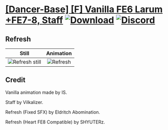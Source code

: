 # [\[Dancer-Base\] \[F\] Vanilla FE6 Larum +FE7-8, Staff](./) [![Download](https://img.shields.io/badge/Download--red?style=social&logo=github)](https://minhaskamal.github.io/DownGit/#/home?url=https://github.com/Klokinator/FE-Repo/tree/main/Battle%20Animations%2FBards%2C%20Dancers%2C%20Suppliers%2C%20Misc%2F%5BDancer-Base%5D%20%5BF%5D%20Vanilla%20FE6%20Larum%20%2BFE7-8%2C%20Staff%2F8.%20Refresh%20(Fixed%20SFX)) [![Discord](https://img.shields.io/badge/Discord--blue?style=social&logo=discord)](https://discord.gg/C7VNGnyTPA)

## Refresh

| Still | Animation |
| :---: | :-------: |
| ![Refresh still](./Refresh_000.png) | ![Refresh](./Refresh.gif) |

## Credit

Vanilla animation made by IS.

Staff by Vilkalizer.

Refresh (Fixed SFX) by Eldritch Abomination.

Refresh (Heart FE8 Compatible) by SHYUTERz.
